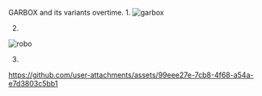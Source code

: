 GARBOX and its variants overtime.
1.
![garbox](https://github.com/user-attachments/assets/980a09b5-82f2-40b8-bfba-57839bf20f99)

2.
![robo](https://github.com/user-attachments/assets/0140f7c1-19a3-4df8-aa5a-531412d184e3)

3.
https://github.com/user-attachments/assets/99eee27e-7cb8-4f68-a54a-e7d3803c5bb1
